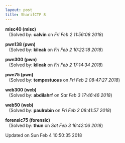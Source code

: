 ```yaml
---
layout: post
title: SharifCTF 8
---
```


<!--break-->

**misc40 (misc)**  
&nbsp;&nbsp;&nbsp;(Solved by: **calvin** on _Fri Feb  2 11:56:08 2018_)  
  
**pwn138 (pwn)**  
&nbsp;&nbsp;&nbsp;(Solved by: **kileak** on _Fri Feb  2 10:22:18 2018_)  
  
**pwn300 (pwn)**  
&nbsp;&nbsp;&nbsp;(Solved by: **kileak** on _Fri Feb  2 17:14:34 2018_)  
  
**pwn75 (pwn)**  
&nbsp;&nbsp;&nbsp;(Solved by: **tempestuous** on _Fri Feb  2 08:47:27 2018_)  
  
**web300 (web)**  
&nbsp;&nbsp;&nbsp;(Solved by: **abdilahrf** on _Sat Feb  3 17:46:46 2018_)  
  
**web50 (web)**  
&nbsp;&nbsp;&nbsp;(Solved by: **paulrobin** on _Fri Feb  2 08:41:57 2018_)  
  
**forensic75 (forensic)**  
&nbsp;&nbsp;&nbsp;(Solved by: **thun** on _Sat Feb  3 16:42:06 2018_)  
  


Updated on Sun Feb  4 10:50:35 2018
